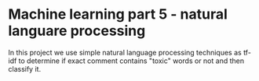 # Machine learning part 5 - natural languare processing

In this project we use simple natural language processing techniques as tf-idf to determine if exact comment contains "toxic" words or not and then classify it.
